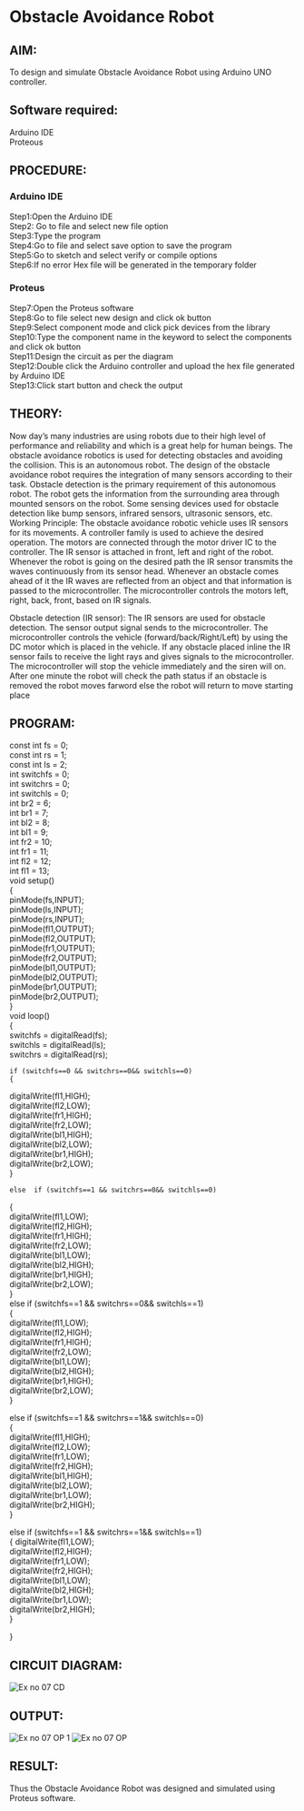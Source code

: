# Obstacle Avoidance Robot

##  AIM:
To design and simulate Obstacle Avoidance Robot using Arduino UNO controller.

## Software required:
Arduino IDE </br>
Proteous

## PROCEDURE:
### Arduino IDE
Step1:Open the Arduino IDE </br>
Step2: Go to file and select new file option </br>
Step3:Type the program </br>
Step4:Go to file and select save option to save the program </br>
Step5:Go to sketch and select verify or compile options </br>
Step6:If no error Hex file will be generated in the temporary folder </br>
### Proteus
Step7:Open the Proteus software </br>
Step8:Go to file select new design and click ok button </br>
Step9:Select component mode and click pick devices from the library </br>
Step10:Type the component name in the keyword to select the components and click ok button </br>
Step11:Design the circuit as per the diagram </br>
Step12:Double click the Arduino controller and upload the hex file generated by Arduino IDE </br>
Step13:Click start button and check the output

## THEORY:

Now day’s many industries are using robots due to their high level of performance and reliability and which is a great help for human beings. The obstacle avoidance robotics is used for detecting obstacles and avoiding the collision. This is an autonomous robot. The design of the obstacle avoidance robot requires the integration of many sensors according to their task.
Obstacle detection is the primary requirement of this autonomous robot. The robot gets the information from the surrounding area through mounted sensors on the robot. Some sensing devices used for obstacle detection like bump sensors, infrared sensors, ultrasonic sensors, etc.
Working Principle:
The obstacle avoidance robotic vehicle uses IR sensors for its movements. A controller family is used to achieve the desired operation. The motors are connected through the motor driver IC to the controller. The IR sensor is attached in front, left and right of the robot. Whenever the robot is going on the desired path the IR sensor transmits the waves continuously from its sensor head. Whenever an obstacle comes ahead of it the IR waves are reflected from an object and that information is passed to the microcontroller. The microcontroller controls the motors left, right, back, front, based on IR signals. 

Obstacle detection (IR sensor):
The IR sensors are used for obstacle detection. The sensor output signal sends to the microcontroller. The microcontroller controls the vehicle (forward/back/Right/Left) by using the DC motor which is placed in the vehicle. If any obstacle placed inline the IR sensor fails to receive the light rays and gives signals to the microcontroller. The microcontroller will stop the vehicle immediately and the siren will on. After one minute the robot will check the path status if an obstacle is removed the robot moves farword else the robot will return to move starting place


## PROGRAM:
const int fs = 0; </br>
const int rs = 1;</br>
const int ls = 2; </br>
int switchfs = 0; </br>
int switchrs = 0; </br>
int switchls = 0; </br>
int br2 = 6; </br>
int br1 = 7; </br>
int bl2 = 8; </br>
int bl1 = 9; </br>
int fr2 = 10; </br>
int fr1 = 11; </br>
int fl2 = 12; </br>
int fl1 = 13; </br>
void setup() </br>
{ </br>
  pinMode(fs,INPUT); </br>
  pinMode(ls,INPUT); </br>
  pinMode(rs,INPUT); </br>
  pinMode(fl1,OUTPUT); </br>
  pinMode(fl2,OUTPUT); </br>
  pinMode(fr1,OUTPUT); </br>
  pinMode(fr2,OUTPUT); </br>
  pinMode(bl1,OUTPUT); </br>
  pinMode(bl2,OUTPUT); </br>
  pinMode(br1,OUTPUT); </br>
  pinMode(br2,OUTPUT); </br>
  } </br>
void loop() </br> 
{ </br>
  switchfs = digitalRead(fs); </br>
    switchls = digitalRead(ls); </br>
      switchrs = digitalRead(rs); </br>

    if (switchfs==0 && switchrs==0&& switchls==0)
    { 
  digitalWrite(fl1,HIGH); </br>
  digitalWrite(fl2,LOW); </br>
  digitalWrite(fr1,HIGH); </br>
  digitalWrite(fr2,LOW); </br>
  digitalWrite(bl1,HIGH); </br>
  digitalWrite(bl2,LOW); </br>
  digitalWrite(br1,HIGH); </br>
  digitalWrite(br2,LOW); </br>
    } </br>
   
    else  if (switchfs==1 && switchrs==0&& switchls==0) 
{ </br>
  digitalWrite(fl1,LOW); </br>
  digitalWrite(fl2,HIGH); </br>
  digitalWrite(fr1,HIGH); </br>
  digitalWrite(fr2,LOW); </br>
  digitalWrite(bl1,LOW); </br>
  digitalWrite(bl2,HIGH); </br>
  digitalWrite(br1,HIGH); </br>
  digitalWrite(br2,LOW); </br>
} </br>
else  if (switchfs==1 && switchrs==0&& switchls==1) </br>
{ </br>
  digitalWrite(fl1,LOW); </br>
  digitalWrite(fl2,HIGH); </br>
  digitalWrite(fr1,HIGH); </br>
  digitalWrite(fr2,LOW); </br>
  digitalWrite(bl1,LOW); </br>
  digitalWrite(bl2,HIGH); </br>
  digitalWrite(br1,HIGH); </br>
  digitalWrite(br2,LOW); </br>
} </br>

else  if (switchfs==1 && switchrs==1&& switchls==0) </br> 
{ </br>
  digitalWrite(fl1,HIGH); </br>
  digitalWrite(fl2,LOW); </br>
  digitalWrite(fr1,LOW); </br>
  digitalWrite(fr2,HIGH); </br>
  digitalWrite(bl1,HIGH);</br>
  digitalWrite(bl2,LOW); </br>
  digitalWrite(br1,LOW); </br>
  digitalWrite(br2,HIGH); </br>
} </br>

 else  if (switchfs==1 && switchrs==1&& switchls==1) </br>
{
  digitalWrite(fl1,LOW); </br>
  digitalWrite(fl2,HIGH); </br>
  digitalWrite(fr1,LOW); </br>
  digitalWrite(fr2,HIGH); </br>
  digitalWrite(bl1,LOW); </br>
  digitalWrite(bl2,HIGH); </br>
  digitalWrite(br1,LOW); </br>
  digitalWrite(br2,HIGH); </br>
} </br>

} </br>

## CIRCUIT DIAGRAM:
![Ex no 07 CD](https://github.com/Jeganvjk/Obstacle-Avoidance-Robot-/assets/132189820/08650e28-1b5f-42d9-9b7e-efc305511cfd)

## OUTPUT:
![Ex no 07 OP 1](https://github.com/Jeganvjk/Obstacle-Avoidance-Robot-/assets/132189820/0a35057d-0ed9-4c35-8e1b-0fd22b6bbfdc)
![Ex no 07 OP](https://github.com/Jeganvjk/Obstacle-Avoidance-Robot-/assets/132189820/6cf81a5c-229d-4bb1-adb6-b76ab32b0140)

## RESULT:
Thus the Obstacle Avoidance Robot was designed and simulated using Proteus software.
